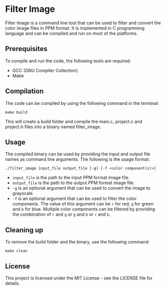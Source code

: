 # Filter Image

Filter Image is a command line tool that can be used to filter and convert the color image files in PPM format. It is implemented in C programming language and can be compiled and run on most of the platforms.

## Prerequisites

To compile and run the code, the following tools are required:

* GCC (GNU Compiler Collection)
* Make

## Compilation
The code can be compiled by using the following command in the terminal:
```
make build
```
This will create a build folder and compile the main.c, project.c and project.h files into a binary named filter_image.

## Usage
The compiled binary can be used by providing the input and output file names as command line arguments. The following is the usage format:
```
./filter_image input_file output_file [-g] [-f <color component(s)>]
```

* ```input_file``` is the path to the input PPM format image file.
* ```output_file``` is the path to the output PPM format image file.
* ```-g``` is an optional argument that can be used to convert the image to grayscale.
* ```-f``` is an optional argument that can be used to filter the color components. The value of this argument can be ```r``` for red, ```g``` for green and ```b``` for blue. Multiple color components can be filtered by providing the combination of ```r``` and ```g``` or ```g``` and ```b``` or ```r``` and ```b```.

## Cleaning up

To remove the build folder and the binary, use the following command:
```
make clean
```

## License
This project is licensed under the MIT License - see the LICENSE file for details.
